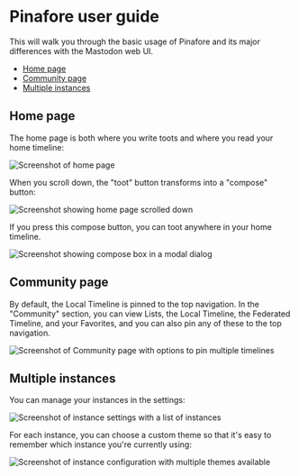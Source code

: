 # Pinafore user guide

This will walk you through the basic usage of Pinafore and its major differences with the Mastodon web UI.

* [Home page](#home-page)
* [Community page](#community-page)
* [Multiple instances](#multiple-instances)

## Home page

The home page is both where you write toots and where you read your home timeline:

![Screenshot of home page](https://github.com/nolanlawson/pinafore/blob/master/docs/Screenshot1.png)

When you scroll down, the "toot" button transforms into a "compose" button:

![Screenshot showing home page scrolled down](https://github.com/nolanlawson/pinafore/blob/master/docs/Screenshot2.png)

If you press this compose button, you can toot anywhere in your home timeline.

![Screenshot showing compose box in a modal dialog](https://github.com/nolanlawson/pinafore/blob/master/docs/Screenshot3.png)

## Community page

By default, the Local Timeline is pinned to the top navigation. In the "Community" section, you can view
Lists, the Local Timeline, the Federated Timeline, and your Favorites, and you can also pin any of these to
the top navigation.

![Screenshot of Community page with options to pin multiple timelines](https://github.com/nolanlawson/pinafore/blob/master/docs/Screenshot4.png)

## Multiple instances

You can manage your instances in the settings:

![Screenshot of instance settings with a list of instances](https://github.com/nolanlawson/pinafore/blob/master/docs/Screenshot5.png)

For each instance, you can choose a custom theme so that it's easy to 
remember which instance you're currently using:

![Screenshot of instance configuration with multiple themes available](https://github.com/nolanlawson/pinafore/blob/master/docs/Screenshot6.png)